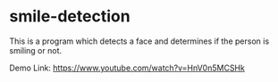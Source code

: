 # smile-detection

This is a program which detects a face and determines if the person is smiling or not.

Demo Link:  https://www.youtube.com/watch?v=HnV0n5MCSHk
